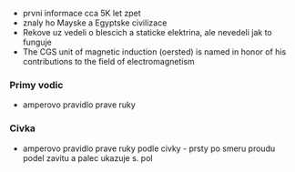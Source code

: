 - prvni informace cca 5K let zpet
- znaly ho Mayske a Egyptske civilizace
- Rekove uz vedeli o blescich a staticke elektrina, ale nevedeli jak to funguje
- The CGS unit of magnetic induction (oersted) is named in honor of his contributions to the field of electromagnetism
### Primy vodic
- amperovo pravidlo prave ruky
### Civka
- amperovo pravidlo prave ruky podle civky - prsty po smeru proudu podel zavitu a palec ukazuje s. pol